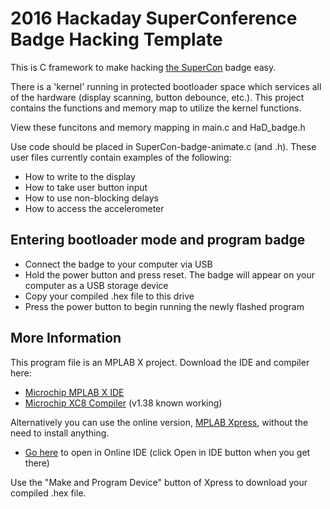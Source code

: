 2016 Hackaday SuperConference Badge Hacking Template
====================================================

This is C framework to make hacking [the SuperCon](https://hackaday.io/superconference) badge easy.

There is a 'kernel' running in protected bootloader space which services all of the
hardware (display scanning, button debounce, etc.). This project contains the
functions and memory map to utilize the kernel functions.

View these funcitons and memory mapping in main.c and HaD_badge.h

Use code should be placed in SuperCon-badge-animate.c (and .h). These user files
currently contain examples of the following:

*  How to write to the display
*  How to take user button input
*  How to use non-blocking delays
*  How to access the accelerometer

## Entering bootloader mode and program badge

*  Connect the badge to your computer via USB
*  Hold the power button and press reset. The badge will appear on your computer as a USB storage device
*  Copy your compiled .hex file to this drive
*  Press the power button to begin running the newly flashed program

## More Information

This program file is an MPLAB X project. Download the IDE and compiler here:

*  [Microchip MPLAB X IDE](http://microchip.wikidot.com/mplabx:installation)
*  [Microchip XC8 Compiler](http://microchip.wikidot.com/xc8:installation) (v1.38 known working)

Alternatively you can use the online version, [MPLAB Xpress](https://mplabxpress.microchip.com/mplabcloud/ide), without the need to install anything.

*  [Go here](https://mplabxpress.microchip.com/mplabcloud/Example/Details/259#) to open in Online IDE (click Open in IDE button when you get there)

Use the "Make and Program Device" button of Xpress to download your compiled .hex file.


